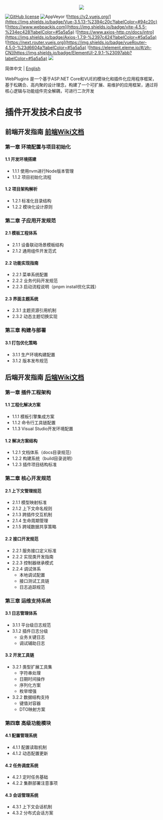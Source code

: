 <p align="center" dir="auto">
  <a href="https://opensource.ganweicloud.com" rel="nofollow">
    <img style="max-width:100%;" src="https://github.com/ganweisoft/WebPlugins/blob/main/src/logo.jpg">
  </a>
</p>

[![GitHub license](https://camo.githubusercontent.com/5eaf3ed8a7e8ccb15c21d967b8635ac79e8b1865da3a5ccf78d2572a3e10738a/68747470733a2f2f696d672e736869656c64732e696f2f6769746875622f6c6963656e73652f646f746e65742f6173706e6574636f72653f636f6c6f723d253233306230267374796c653d666c61742d737175617265)](https://github.com/ganweisoft/IoTCenterWebAPi/blob/main/LICENSE) ![AppVeyor](https://ci.appveyor.com/api/projects/status/v8gfh6pe2u2laqoa?svg=true) ![https://v2.vuejs.org/](https://img.shields.io/badge/Vue-3.5.13-%2394c20c?labelColor=#94c20c) ![https://www.webpackjs.com](https://img.shields.io/badge/vite-4.5.5-%234ec428?labelColor=#5a5a5a) ![https://www.axios-http.cn/docs/intro](https://img.shields.io/badge/Axios-1.7.9-%2397c424?labelColor=#5a5a5a) ![https://next.router.vuejs.org](https://img.shields.io/badge/vueRouter-4.5.0-%23d6604a?labelColor=#5a5a5a) ![https://element.eleme.io/#/zh-CN](https://img.shields.io/badge/ElementUI-2.9.1-%23097abb?labelColor=#5a5a5a) ![](https://img.shields.io/badge/join-discord-infomational)

简体中文 | [English](README.md)

WebPlugins 是一个基于ASP.NET Core和VUE的模块化和插件化应用程序框架，基于松耦合、高内聚的设计理念，构建了一个可扩展、易维护的应用框架，通过将核心逻辑与功能组件完全解耦，可进行二次开发

# 插件开发技术白皮书

## 前端开发指南 [前端Wiki文档](https://github.com/ganweisoft/WebPlugins/wiki/front%E2%80%90end.README.zh%E2%80%90cn)

### 第一章 环境配置与项目初始化
#### 1.1 开发环境搭建
- 1.1.1 使用nvm进行Node版本管理
- 1.1.2 项目初始化流程

#### 1.2 项目架构解析
- 1.2.1 标准化目录结构
- 1.2.2 模块化设计原则

### 第二章 子应用开发规范
#### 2.1 模板工程体系
- 2.1.1 设备联动场景模板结构
- 2.1.2 通用组件开发范式

#### 2.2 功能实现指南
- 2.2.1 菜单系统配置
- 2.2.2 业务代码开发规范
- 2.2.3 启动流程说明（pnpm install优化实践）

#### 2.3 界面主题系统
- 2.3.1 主题资源引用机制
- 2.3.2 动态主题切换实现

### 第三章 构建与部署
#### 3.1 打包优化策略
- 3.1.1 生产环境构建配置
- 3.1.2 版本发布规范

## 后端开发指南 [后端Wiki文档](https://github.com/ganweisoft/WebPlugins/wiki/back%E2%80%90end.README.zh%E2%80%90cn)

### 第一章 插件工程架构
#### 1.1 工程化解决方案
- 1.1.1 模板引擎集成方案
- 1.1.2 命令行工具链配置
- 1.1.3 Visual Studio开发环境配置

#### 1.2 解决方案结构
- 1.2.1 文档体系（docs目录规范）
- 1.2.2 构建系统（build目录说明）
- 1.2.3 插件项目结构标准

### 第二章 核心开发规范
#### 2.1 上下文管理规范
- 2.1.1 模型映射标准
- 2.1.2 上下文命名规则
- 2.1.3 跨插件交互机制
- 2.1.4 生命周期管理
- 2.1.5 跨域数据共享策略

#### 2.2 接口开发规范
- 2.2.1 服务接口定义标准
- 2.2.2 实现类开发指南
- 2.2.3 控制器继承模式
- 2.2.4 调试体系
  - 本地调试配置
  - 接口测试工具链
  - 日志追踪规范

### 第三章 运维支持系统
#### 3.1 日志管理体系
- 3.1.1 平台级日志规范
- 3.1.2 插件日志分级
  - 业务关键日志
  - 调试辅助日志

#### 3.2 开发工具链
- 3.2.1 类型扩展工具集
  - 字符串处理
  - 日期时间操作
  - 序列化方案
  - 枚举增强
- 3.2.2 数据结构支持
  - 键值对容器
  - DTO映射方案

### 第四章 高级功能模块
#### 4.1 配置管理系统
- 4.1.1 配置读取机制
- 4.1.2 动态配置更新

#### 4.2 任务调度系统
- 4.2.1 定时任务基础
- 4.2.2 集群部署注意事项

#### 4.3 会话管理系统
- 4.3.1 上下文会话机制
- 4.3.2 分布式会话方案

